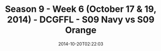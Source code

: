 ---
title: Season 9 - Week 6 (October 17 & 19, 2014) - DCGFFL - S09 Navy vs S09 Orange
teams-score:
- team: _teams/s09-navy-rear-admirals.md
  score:
- team: _teams/s09-orange.md
  score: 20
mvp: Sheerod Wilkerson (Navy), Steve Adamske (Orange)
game-ball: N/A
season: 9
week: 6
date: '2014-10-20T02:22:03'
pageid: season-9-week-6-4463-vs-4464
---